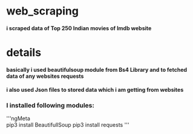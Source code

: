 # web_scraping
#### i scraped data of  Top 250 Indian movies of Imdb website

# details
#### basically i used beautifulsoup module from Bs4 Library and to fetched data of any websites requests
#### i also used Json files to stored data which i am getting from websites


### I installed following modules:
'''ngMeta  
pip3 install BeautifullSoup 
 pip3 install requests '''

